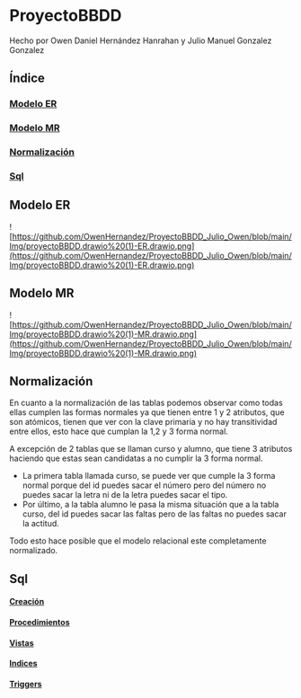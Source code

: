 # ProyectoBBDD

Hecho por Owen Daniel Hernández Hanrahan y Julio Manuel Gonzalez Gonzalez

## Índice

### [Modelo ER](#id1)

### [Modelo MR](#id2)

### [Normalización](#id3)

### [Sql](#id4)

## Modelo ER <a name="id1"></a>

![https://github.com/OwenHernandez/ProyectoBBDD_Julio_Owen/blob/main/Img/proyectoBBDD.drawio%20(1)-ER.drawio.png](https://github.com/OwenHernandez/ProyectoBBDD_Julio_Owen/blob/main/Img/proyectoBBDD.drawio%20(1)-ER.drawio.png)

## Modelo MR <a name="id2"></a>

![https://github.com/OwenHernandez/ProyectoBBDD_Julio_Owen/blob/main/Img/proyectoBBDD.drawio%20(1)-MR.drawio.png](https://github.com/OwenHernandez/ProyectoBBDD_Julio_Owen/blob/main/Img/proyectoBBDD.drawio%20(1)-MR.drawio.png)

## Normalización <a name="id3"></a>

En cuanto a la normalización de las tablas podemos observar como todas ellas cumplen las formas normales ya que tienen entre 1 y 2 atributos, que son atómicos, tienen que ver con la clave primaria y no hay transitividad entre ellos, esto hace que cumplan la 1,2 y 3 forma normal. 

A excepción de 2 tablas que se llaman curso y alumno, que tiene 3 atributos haciendo que estas sean candidatas a no cumplir la 3 forma normal. 
<ul>
<li>La primera tabla llamada curso, se puede ver que cumple la 3 forma normal porque del id puedes sacar el número pero del número no puedes sacar la letra ni de la letra puedes sacar el tipo.</li>
  
<li>Por último, a la tabla alumno le pasa la misma situación que a la tabla curso, del id puedes sacar las faltas pero de las faltas no puedes sacar la actitud.</li> 
</ul>
Todo esto hace posible que el modelo relacional este completamente normalizado.

## Sql <a name="id4"></a>

#### [Creación](https://github.com/OwenHernandez/ProyectoBBDD_Julio_Owen/blob/main/sql/creacion.sql)

#### [Procedimientos](https://github.com/OwenHernandez/ProyectoBBDD_Julio_Owen/blob/main/sql/procedimientos.sql)

#### [Vistas]()

#### [Indices]()

#### [Triggers]()
